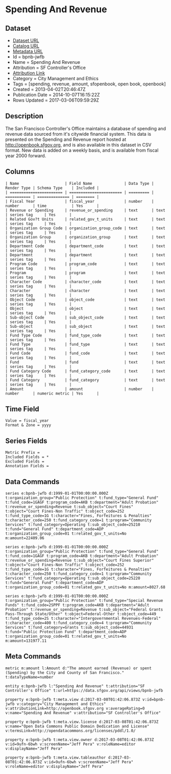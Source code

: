 # Spending And Revenue

## Dataset

* [Dataset URL](https://data.sfgov.org/api/views/bpnb-jwfb/rows.json?max_rows=100)
* [Catalog URL](https://catalog.data.gov/dataset/spending-and-revenue-8cc3d)
* [Metadata URL](https://data.sfgov.org/api/views/bpnb-jwfb)
* Id = bpnb-jwfb
* Name = Spending And Revenue
* Attribution = SF Controller's Office
* [Attribution Link](http://openbook.sfgov.org)
* Category = City Management and Ethics
* Tags = [spending, revenue, amount, sfopenbook, open book, openbook]
* Created = 2013-04-02T20:46:47Z
* Publication Date = 2014-10-07T16:15:22Z
* Rows Updated = 2017-03-06T09:59:29Z

## Description

The San Francisco Controller's Office maintains a database of spending and revenue data sourced from it's citywide financial system. This data is presented on the Spending and Revenue report hosted at http://openbook.sfgov.org, and is also available in this dataset in CSV format. New data is added on a weekly basis, and is available from fiscal year 2000 forward.

## Columns

```ls
| Name                    | Field Name              | Data Type | Render Type | Schema Type    | Included | 
| ======================= | ======================= | ========= | =========== | ============== | ======== | 
| Fiscal Year             | fiscal_year             | number    | number      | time           | Yes      | 
| Revenue or Spending     | revenue_or_spending     | text      | text        | series tag     | Yes      | 
| Related Gov?t Units     | related_gov_t_units     | text      | text        | series tag     | Yes      | 
| Organization Group Code | organization_group_code | text      | text        | series tag     | Yes      | 
| Organization Group      | organization_group      | text      | text        | series tag     | Yes      | 
| Department Code         | department_code         | text      | text        | series tag     | Yes      | 
| Department              | department              | text      | text        | series tag     | Yes      | 
| Program Code            | program_code            | text      | text        | series tag     | Yes      | 
| Program                 | program                 | text      | text        | series tag     | Yes      | 
| Character Code          | character_code          | text      | text        | series tag     | Yes      | 
| Character               | character               | text      | text        | series tag     | Yes      | 
| Object Code             | object_code             | text      | text        | series tag     | Yes      | 
| Object                  | object                  | text      | text        | series tag     | Yes      | 
| Sub-object Code         | sub_object_code         | text      | text        | series tag     | Yes      | 
| Sub-object              | sub_object              | text      | text        | series tag     | Yes      | 
| Fund Type Code          | fund_type_code          | text      | text        | series tag     | Yes      | 
| Fund Type               | fund_type               | text      | text        | series tag     | Yes      | 
| Fund Code               | fund_code               | text      | text        | series tag     | Yes      | 
| Fund                    | fund                    | text      | text        | series tag     | Yes      | 
| Fund Category Code      | fund_category_code      | text      | text        | series tag     | Yes      | 
| Fund Category           | fund_category           | text      | text        | series tag     | Yes      | 
| Amount                  | amount                  | number    | number      | numeric metric | Yes      | 
```

## Time Field

```ls
Value = fiscal_year
Format & Zone = yyyy
```

## Series Fields

```ls
Metric Prefix = 
Included Fields = *
Excluded Fields = 
Annotation Fields = 
```

## Data Commands

```ls
series e:bpnb-jwfb d:1999-01-01T00:00:00.000Z t:organization_group="Public Protection" t:fund_type="General Fund" t:fund_code=1GAGF t:program_code=AKB t:department="Adult Probation" t:revenue_or_spending=Revenue t:sub_object="Court Fines" t:object="Court Fines-Non Traffic" t:object_code=252 t:fund_type_code=1G t:character="Fines, Forfeitures & Penalties" t:character_code=250 t:fund_category_code=1 t:program="Community Services" t:fund_category=Operating t:sub_object_code=25210 t:fund="General Fund" t:department_code=ADP t:organization_group_code=01 t:related_gov_t_units=No m:amount=22409.06

series e:bpnb-jwfb d:1999-01-01T00:00:00.000Z t:organization_group="Public Protection" t:fund_type="General Fund" t:fund_code=1GAGF t:program_code=AKB t:department="Adult Probation" t:revenue_or_spending=Revenue t:sub_object="Court Fines Superior" t:object="Court Fines-Non Traffic" t:object_code=252 t:fund_type_code=1G t:character="Fines, Forfeitures & Penalties" t:character_code=250 t:fund_category_code=1 t:program="Community Services" t:fund_category=Operating t:sub_object_code=25220 t:fund="General Fund" t:department_code=ADP t:organization_group_code=01 t:related_gov_t_units=No m:amount=8027.68

series e:bpnb-jwfb d:1999-01-01T00:00:00.000Z t:organization_group="Public Protection" t:fund_type="Special Revenue Funds" t:fund_code=2SPPF t:program_code=AKB t:department="Adult Probation" t:revenue_or_spending=Revenue t:sub_object="Federal Grants Pass-Through State/Other" t:object=Federal-Other t:object_code=449 t:fund_type_code=2S t:character="Intergovernmental Revenues-Federal" t:character_code=400 t:fund_category_code=4 t:program="Community Services" t:fund_category=Grants t:sub_object_code=44931 t:fund="Public Protection Fund" t:department_code=ADP t:organization_group_code=01 t:related_gov_t_units=No m:amount=131977.11
```

## Meta Commands

```ls
metric m:amount l:Amount d:"The amount earned (Revenue) or spent (Spending) by the City and County of San Francisco." t:dataTypeName=number

entity e:bpnb-jwfb l:"Spending And Revenue" t:attribution="SF Controller's Office" t:url=https://data.sfgov.org/api/views/bpnb-jwfb

property e:bpnb-jwfb t:meta.view d:2017-03-08T01:42:06.873Z v:id=bpnb-jwfb v:category="City Management and Ethics" v:attributionLink=http://openbook.sfgov.org v:averageRating=0 v:name="Spending And Revenue" v:attribution="SF Controller's Office"

property e:bpnb-jwfb t:meta.view.license d:2017-03-08T01:42:06.873Z v:name="Open Data Commons Public Domain Dedication and License" v:termsLink=http://opendatacommons.org/licenses/pddl/1.0/

property e:bpnb-jwfb t:meta.view.owner d:2017-03-08T01:42:06.873Z v:id=9ufn-6bwh v:screenName="Jeff Pera" v:roleName=editor v:displayName="Jeff Pera"

property e:bpnb-jwfb t:meta.view.tableauthor d:2017-03-08T01:42:06.873Z v:id=9ufn-6bwh v:screenName="Jeff Pera" v:roleName=editor v:displayName="Jeff Pera"
```